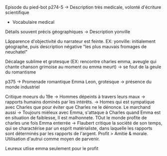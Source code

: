 Episode du pied-bot p274-5 -> Description très medicale, volonté d'écriture scientifique

- Vocabulaire medical

Détails souvent précis géographiques -> Description yonville

Lâpparence d'objectivité du narrateur est feinte. EX: yonville: initialement géographe, puis description négative "les plus mauvais fromages de neuchatel"

Décalage sublime et grotesque (EX: rencontre charles emma, aveugle qui chante chanson grimoise au moment ou emma meurt) -> se fout de la geule du romantisme

p375 -> Promenade romantique Emma Leon, grotesque -> présence du monde industriel

Critique moeurs du 19e -> Hommes dépeints à travers leurs maux -> rapports humains dominés par les intérêts. -> Homes qui est sympatique avec Charles que pour éviter que Charles ne le dénonce. Le marchand aussi -> Toujours miéleux avec Emma, s'attaque à Charles quand Emma est en situation de faiblesse, Il est malhonnete. TOut le monde profite de charles une fois Emma enterrée -> Flaubert critique la société de son temps, qui se charactérise par un esprit matérialiste, dans laquelle les rapports sont déterminés par les rapports de l'argent. Profit > Amitie & morale. Utilisation d'autrui comme moyen de parvenir.

Leureux utlise emma seulement pour le profit